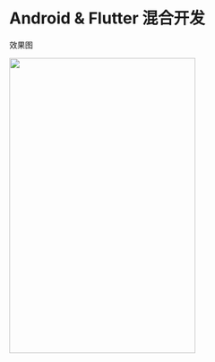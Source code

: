 # Android & Flutter 混合开发


效果图

<img width="332" height="527" src="https://img-blog.csdnimg.cn/20190216160553799.gif" />
